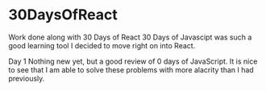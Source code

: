 # 30DaysOfReact
Work done along with 30 Days of React
30 Days of Javascipt was such a good learning tool I decided to move right on into React.

Day 1
Nothing new yet, but a good review of 0 days of JavaScript. It is nice to see that I am able to solve these problems with more alacrity than I had previously.